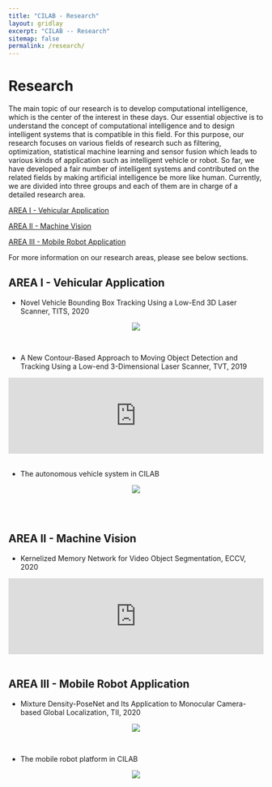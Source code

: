 ```yaml
---
title: "CILAB - Research"
layout: gridlay
excerpt: "CILAB -- Research"
sitemap: false
permalink: /research/
---
```


# Research

The main topic of our research is to develop computational intelligence, which is the center of the interest in these days. Our essential objective is to understand the concept of computational intelligence and to design intelligent systems that is compatible in this field. For this purpose, our research focuses on various fields of research such as filtering, optimization, statistical machine learning and sensor fusion which leads to various kinds of application such as intelligent vehicle or robot. So far, we have developed a fair number of intelligent systems and contributed on the related fields by making artificial intelligence be more like human.
Currently, we are divided into three groups and each of them are in charge of a detailed research area.

[AREA I - Vehicular Application](#area-1)

[AREA II - Machine Vision](#area-2)

[AREA III - Mobile Robot Application](#area-3)

For more information on our research areas, please see below sections. 

## AREA I - Vehicular Application <a id="area-1"></a>

- Novel Vehicle Bounding Box Tracking Using a Low-End 3D Laser Scanner, TITS, 2020

<div class="container-fluid d-none d-sm-block" style="text-align:center">
  <p><img src="{{ site.url }}{{ site.baseurl }}/images/researchpic/TITS_AJH.png" style="max-width: 100%"></p>
</div>
<br/>


- A New Contour-Based Approach to Moving Object Detection and Tracking Using a Low-end 3-Dimensional Laser Scanner, TVT, 2019

<div markdown="0" class="video-container"> 
    <iframe width="100%" src="https://www.youtube.com/embed/ifHTvlM9FU8" frameborder="0" allowfullscreen></iframe>
</div> 
<br/>


- The autonomous vehicle system in CILAB

<div class="container-fluid d-none d-sm-block" style="text-align:center">
  <p><img src="{{ site.url }}{{ site.baseurl }}/images/researchpic/pic_vehicle.png" style="max-width: 100%"></p>
</div>
<br/>


<br/>

## AREA II - Machine Vision <a id="area-2"></a>

- Kernelized Memory Network for Video Object Segmentation, ECCV, 2020

<div markdown="0" class="video-container"> 
    <iframe width="100%" src="https://www.youtube.com/embed/ywRchkIXQVI" frameborder="0" allowfullscreen></iframe>
</div> 
<br/>

## AREA III - Mobile Robot Application <a id="area-3"></a>

- Mixture Density-PoseNet and Its Application to Monocular Camera-based Global Localization, TII, 2020

<div class="container-fluid d-none d-sm-block" style="text-align:center">
  <p><img src="{{ site.url }}{{ site.baseurl }}/images/researchpic/TII_JHG.png" style="max-width: 100%"></p>
</div>
<br/>


- The mobile robot platform in CILAB

<div class="container-fluid d-none d-sm-block" style="text-align:center">
  <p><img src="{{ site.url }}{{ site.baseurl }}/images/researchpic/pic_robot.png" style="max-width: 33%"></p>
</div>
<br/>

